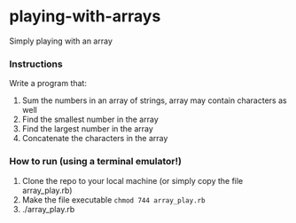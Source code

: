playing-with-arrays
===================

Simply playing with an array

### Instructions

Write a program that:

1. Sum the numbers in an array of strings, array may contain characters as well
2. Find the smallest number in the array
3. Find the largest number in the array
4. Concatenate the characters in the array

### How to run (using a terminal emulator!)

1. Clone the repo to your local machine (or simply copy the file array_play.rb)
2. Make the file executable `chmod 744 array_play.rb`
3. ./array_play.rb
